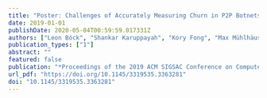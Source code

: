 ```yaml
---
title: "Poster: Challenges of Accurately Measuring Churn in P2P Botnets"
date: 2019-01-01
publishDate: 2020-05-04T00:59:59.017331Z
authors: ["Leon Böck", "Shankar Karuppayah", "Kory Fong", "Max Mühlhäuser", "Emmanouil Vasilomanolakis"]
publication_types: ["1"]
abstract: ""
featured: false
publication: "*Proceedings of the 2019 ACM SIGSAC Conference on Computer and Communications Security, CCS 2019, London, UK, November 11-15, 2019*"
url_pdf: "https://doi.org/10.1145/3319535.3363281"
doi: "10.1145/3319535.3363281"
---
```


